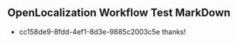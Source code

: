 ## OpenLocalization Workflow Test MarkDown

* cc158de9-8fdd-4ef1-8d3e-9885c2003c5e 
thanks!



<!--HONumber=Feb16_HO3-->
